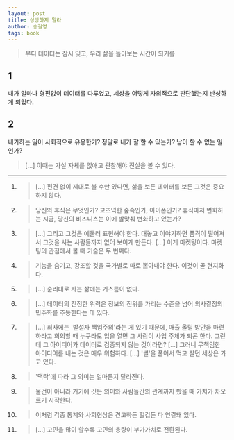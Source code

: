 ```yaml
---
layout: post
title: 상상하지 말라
author: 송길영
tags: book
---
```


> 부디 데이터는 잠시 잊고, 우리 삶을 돌아보는 시간이 되기를

## 1
내가 얼마나 형편없이 데이터를 다루었고, 세상을 어떻게 자의적으로 판단했는지 반성하게 되었다.

## 2
내가하는 일이 사회적으로 유용한가?
정말로 내가 잘 할 수 있는가?
남이 할 수 없는 일인가?

> [...] 이때는 가설 자체를 없애고 관찰해야 진실을 볼 수 있다.

----

1. > [...] 편견 없이 제대로 볼 수만 있다면, 삶을 보든 데이터를 보든 그것은 중요하지 않다.

2. > 당신의 휴식은 무엇인가? 고즈넉한 숲속인가, 아이폰인가? 휴식마저 변화하는 지금, 당신의 비즈니스는 이에 발맞춰 변화하고 있는가?

3. > [...] 그리고 그것은 에둘러 표현해야 한다. 대놓고 이야기하면 품격이 떨어져서 그것을 사는 사람들까지 없어 보이게 만든다. [...] 이게 마켓팅이다. 마켓팅의 관점에서 볼 때 기술은 두 번째다.

4. > 기능을 숨기고, 강조할 것을 국가별로 따로 뽑아내야 한다. 이것이 곧 현지화다.

5. > [...] 순리대로 사는 삶에는 거스름이 없다.

6. > [...] 데이터의 진정한 위력은 정보의 진위를 가리는 수준을 넘어 의사결정의 민주화를 추동한다는 데 있다.

7. > [...] 회사에는 '발설자 책임주의'라는 게 있기 때문에, 매출 올릴 방안을 마련하라고 회의할 때 누구라도 입을 열면 그 사람이 사업 주체가 되곤 한다. 그런데 그 아이디어가 데이터로 검증되지 않는 것이라면? [...] 그러니 무책임한 아이디어를 내는 것은 매우 위험하다. [...] '썰'을 풀어서 먹고 살던 세상은 가고 있다.

8. > '맥락'에 따라 그 의미는 얼마든지 달라진다.

9. > 물건이 아니라 거기에 깃든 의미와 사람들간의 관계까지 봤을 때 가치가 차오르기 시작한다.

10. > 이처럼 각종 통계와 사회현상은 견고하든 헐겁든 다 연결돼 있다.

11. > [...] 고민을 많이 할수록 고민의 총량이 부가가치로 전환된다.

 

